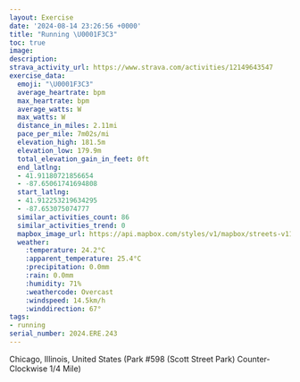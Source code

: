 ```yaml
---
layout: Exercise
date: '2024-08-14 23:26:56 +0000'
title: "Running \U0001F3C3"
toc: true
image:
description:
strava_activity_url: https://www.strava.com/activities/12149643547
exercise_data:
  emoji: "\U0001F3C3"
  average_heartrate: bpm
  max_heartrate: bpm
  average_watts: W
  max_watts: W
  distance_in_miles: 2.11mi
  pace_per_mile: 7m02s/mi
  elevation_high: 181.5m
  elevation_low: 179.9m
  total_elevation_gain_in_feet: 0ft
  end_latlng:
  - 41.91180721856654
  - -87.65061741694808
  start_latlng:
  - 41.912253219634295
  - -87.653075074777
  similar_activities_count: 86
  similar_activities_trend: 0
  mapbox_image_url: https://api.mapbox.com/styles/v1/mapbox/streets-v11/static/path-5+787af2-1.0(c%7Bx~Frl~uOGmBCWKa%40FI%60%40a%40h%40w%40V_%40%60%40w%40LyA%3FeAFe%40%3Fu%40BA%5CAAA%40m%40EyMAy%40Ee%40Bi%40G_CBy%40%3Fe%40Fe%40%3Fi%40HGL%3F%5EFb%40GZBFDBz%40C%60%40%3FdBFfADPNTRLRBfAALCRMNWF_%40%40%5B%3FgBG_AKUSQg%40GgAFYPORGl%40%3FbABd%40AXB%5CHZJJXRJBd%40C%60%40%40NATMLUH%5DDc%40GoCEWMSSO%5BGSA_%40%40a%40DWNKTEn%40Dl%40C~ABZDPHLLJZHtAEPILQJWD%5B%3FeBC%7D%40GWQYQIUCm%40%3FQBW%40E%40UXK%5C%3Fr%40Cx%40DrAHVRRLD%5EDv%40CTI%5CYFMD%5D%3FgBEaACOS%5BWOmAGW%40iAO%7D%40%40i%40Di%40TIHAZFj%40Dx%40%3Fd%40Dt%40%40lBGlAFlAEj%40%3Fn%40Db%40%40r%40Eh%40F%7CD%3FlE),pin-s-s+e5b22e(-87.65146,41.9117),pin-s-f+89ae00(-87.64925000000004,41.91101000000001)/auto/800x800?access_token=pk.eyJ1Ijoiam9zaGJlY2ttYW4iLCJhIjoiY205eWR2aDd1MWZ6djJrbXc4a3M0bWZleiJ9.XiG9OWkNcZk2QzjJbxLB4A
  weather:
    :temperature: 24.2°C
    :apparent_temperature: 25.4°C
    :precipitation: 0.0mm
    :rain: 0.0mm
    :humidity: 71%
    :weathercode: Overcast
    :windspeed: 14.5km/h
    :winddirection: 67°
tags:
- running
serial_number: 2024.ERE.243
---
```

Chicago, Illinois, United States (Park #598 (Scott Street Park) Counter-Clockwise 1/4 Mile)

